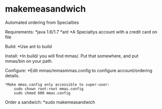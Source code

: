 makemeasandwich
===============

Automated ordering from Specialties

Requirements:
    *java 1.6/1.7
    *ant
    *A Specialtys account with a credit card on file

Build:
    *Use ant to build

Install:
    *In build/ you will find mmas/. Put that somewhere, and put mmas/bin on your path.

Configure:
    *Edit mmas/mmasmmas.config to configure account/ordering details.

    *Make mmas.config only accessible to super-user:
        sudo chown root:root mmas.config
        sudo chmod 600 mmas.config

Order a sandwich:
    *sudo makemeasandwich

